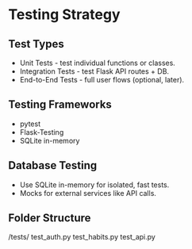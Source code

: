 # Testing Strategy

## Test Types
- Unit Tests - test individual functions or classes.
- Integration Tests - test Flask API routes + DB.
- End-to-End Tests - full user flows (optional, later).

## Testing Frameworks
- pytest
- Flask-Testing
- SQLite in-memory

## Database Testing
- Use SQLite in-memory for isolated, fast tests.
- Mocks for external services like API calls.

## Folder Structure
/tests/
  test_auth.py
  test_habits.py
  test_api.py